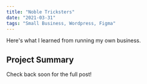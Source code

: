 ```yaml
---
title: "Noble Tricksters"
date: "2021-03-31"
tags: "Small Business, Wordpress, Figma"
---
```

Here's what I learned from running my own business.


## Project Summary
Check back soon for the full post!